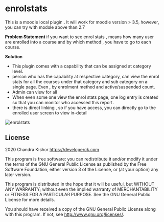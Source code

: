 
# enrolstats #
This is a moodle local plugin . It will work for moodle  version > 3.5, however, you can try with modole above than 2.7

**Problem Statement**
if you want to see enrol stats , means how many user are enrolled into a course and by which method , you have to go to each course.

**Solution**
* This plugin comes with a capability that can be assigned at category level.
* person who has the capability at respective category, can view the enrol stats for all the courses under that category and sub category on a single page. Even , by enrolment method and active/suspended count.
* Admin can view for all 
* When even some one view the enrol stats page, one log entry is created so that you can monitor who accessed this report.
* there is direct linking , so if you have access, you can directly go to the enrolled user screen to view in-detail

![enrolstats](https://developerck.com/wp-content/uploads/2020/07/enrolstats.png)



## License ##

2020 
Chandra Kishor
https://developerck.com

This program is free software: you can redistribute it and/or modify it under
the terms of the GNU General Public License as published by the Free Software
Foundation, either version 3 of the License, or (at your option) any later
version.

This program is distributed in the hope that it will be useful, but WITHOUT ANY
WARRANTY; without even the implied warranty of MERCHANTABILITY or FITNESS FOR A
PARTICULAR PURPOSE.  See the GNU General Public License for more details.

You should have received a copy of the GNU General Public License along with
this program.  If not, see <http://www.gnu.org/licenses/>.

